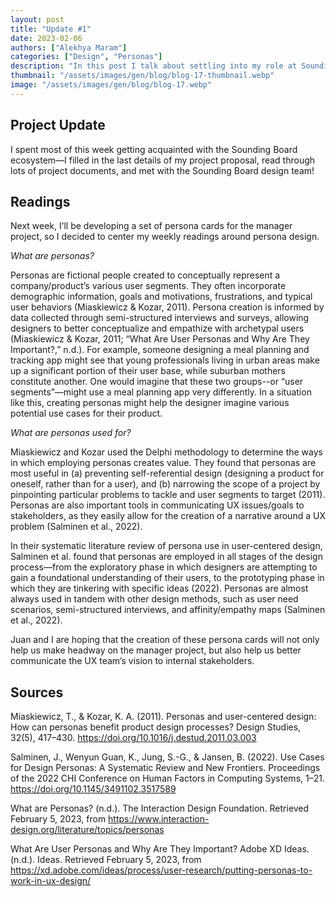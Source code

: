 ```yaml
---
layout: post
title: "Update #1"
date: 2023-02-06
authors: ["Alekhya Maram"]
categories: ["Design", "Personas"]
description: "In this post I talk about settling into my role at Sounding Board, as well as my research on the role of personas in the design process."
thumbnail: "/assets/images/gen/blog/blog-17-thumbnail.webp"
image: "/assets/images/gen/blog/blog-17.webp"
---
```


## Project Update

I spent most of this week getting acquainted with the Sounding Board ecosystem—I filled in the last details of my project proposal, read through lots of project documents, and met with the Sounding Board design team! 

## Readings

Next week, I’ll be developing a set of persona cards for the manager project, so I decided to center my weekly readings around persona design. 

*What are personas?*

Personas are fictional people created to conceptually represent a company/product’s various user segments. They often incorporate demographic information, goals and motivations, frustrations, and typical user behaviors (Miaskiewicz & Kozar, 2011). Persona creation is informed by data collected through semi-structured interviews and surveys, allowing designers to better conceptualize and empathize with archetypal users (Miaskiewicz & Kozar, 2011; “What Are User Personas and Why Are They Important?,” n.d.). For example, someone designing a meal planning and tracking app might see that young professionals living in urban areas make up a significant portion of their user base, while suburban mothers constitute another. One would imagine that these two groups--or “user segments”—might use a meal planning app very differently. In a situation like this, creating personas might help the designer imagine various potential use cases for their product.

*What are personas used for?*

Miaskiewicz and Kozar used the Delphi methodology to determine the ways in which employing personas creates value. They found that personas are most useful in (a) preventing self-referential design (designing a product for oneself, rather than for a user), and (b) narrowing the scope of a project by pinpointing particular problems to tackle and user segments to target (2011). Personas are also important tools in communicating UX issues/goals to stakeholders, as they easily allow for the creation of a narrative around a UX problem (Salminen et al., 2022).
 
In their systematic literature review of persona use in user-centered design, Salminen et al. found that personas are employed in all stages of the design process—from the exploratory phase in which designers are attempting to gain a foundational understanding of their users, to the prototyping phase in which they are tinkering with specific ideas (2022). Personas are almost always used in tandem with other design methods, such as user need scenarios, semi-structured interviews, and affinity/empathy maps  (Salminen et al., 2022).

Juan and I are hoping that the creation of these persona cards will not only help us make headway on the manager project, but also help us better communicate the UX team’s vision to internal stakeholders. 

## Sources

Miaskiewicz, T., & Kozar, K. A. (2011). Personas and user-centered design: How can personas benefit product design processes? Design Studies, 32(5), 417–430. https://doi.org/10.1016/j.destud.2011.03.003

Salminen, J., Wenyun Guan, K., Jung, S.-G., & Jansen, B. (2022). Use Cases for Design Personas: A Systematic Review and New Frontiers. Proceedings of the 2022 CHI Conference on Human Factors in Computing Systems, 1–21. https://doi.org/10.1145/3491102.3517589

What are Personas? (n.d.). The Interaction Design Foundation. Retrieved February 5, 2023, from https://www.interaction-design.org/literature/topics/personas 

What Are User Personas and Why Are They Important? Adobe XD Ideas. (n.d.). Ideas. Retrieved February 5, 2023, from https://xd.adobe.com/ideas/process/user-research/putting-personas-to-work-in-ux-design/

